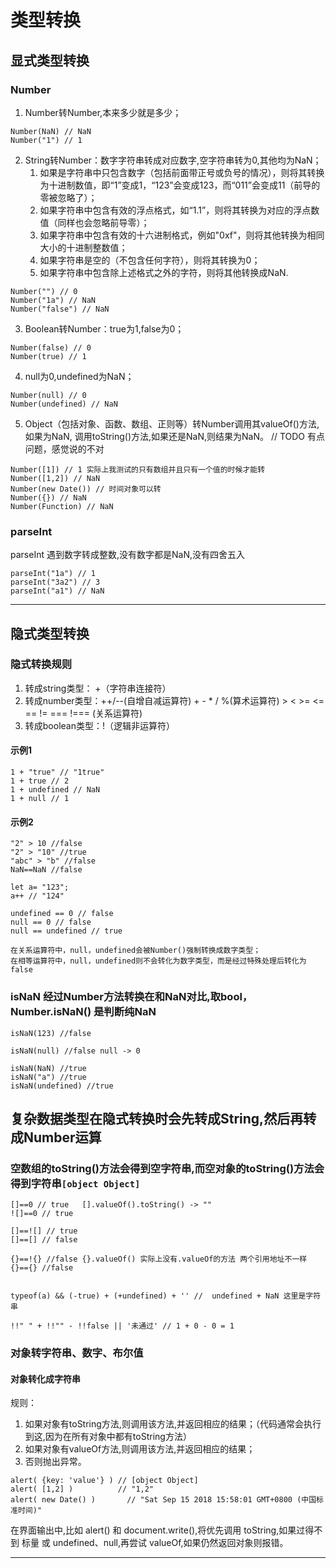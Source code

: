 # 类型转换


## 显式类型转换
### Number

1. Number转Number,本来多少就是多少；
```
Number(NaN) // NaN
Number("1") // 1
```
2. String转Number：数字字符串转成对应数字,空字符串转为0,其他均为NaN；
   1. 如果是字符串中只包含数字（包括前面带正号或负号的情况），则将其转换为十进制数值，即“1”变成1，“123”会变成123，而“011”会变成11（前导的零被忽略了）；
   2. 如果字符串中包含有效的浮点格式，如“1.1”，则将其转换为对应的浮点数值（同样也会忽略前导零）；
   3. 如果字符串中包含有效的十六进制格式，例如"0xf"，则将其他转换为相同大小的十进制整数值；
   4. 如果字符串是空的（不包含任何字符），则将其转换为0；
   5. 如果字符串中包含除上述格式之外的字符，则将其他转换成NaN.
```
Number("") // 0
Number("1a") // NaN
Number("false") // NaN
```
3. Boolean转Number：true为1,false为0；
```
Number(false) // 0
Number(true) // 1
```
4. null为0,undefined为NaN；
```
Number(null) // 0
Number(undefined) // NaN
```
5. Object（包括对象、函数、数组、正则等）转Number调用其valueOf()方法,如果为NaN,
调用toString()方法,如果还是NaN,则结果为NaN。 // TODO 有点问题，感觉说的不对
```
Number([1]) // 1 实际上我测试的只有数组并且只有一个值的时候才能转
Number([1,2]) // NaN
Number(new Date()) // 时间对象可以转
Number({}) // NaN
Number(Function) // NaN
```

### parseInt
parseInt 遇到数字转成整数,没有数字都是NaN,没有四舍五入
```
parseInt("1a") // 1
parseInt("3a2") // 3
parseInt("a1") // NaN 
```

---

## 隐式类型转换

### 隐式转换规则
1. 转成string类型： +（字符串连接符）
2. 转成number类型：++/--(自增自减运算符) + - * / %(算术运算符) > < >= <= == != === !=== (关系运算符)
3. 转成boolean类型：!（逻辑非运算符）

#### 示例1
```
1 + "true" // "1true"
1 + true // 2
1 + undefined // NaN
1 + null // 1
```
#### 示例2
```
"2" > 10 //false
"2" > "10" //true
"abc" > "b" //false
NaN==NaN //false

let a= "123"; 
a++ // "124"

undefined == 0 // false
null == 0 // false
null == undefined // true

在关系运算符中，null，undefined会被Number()强制转换成数字类型；
在相等运算符中，null，undefined则不会转化为数字类型，而是经过特殊处理后转化为false

```
### isNaN 经过Number方法转换在和NaN对比,取bool，Number.isNaN() 是判断纯NaN
```
isNaN(123) //false

isNaN(null) //false null -> 0

isNaN(NaN) //true
isNaN("a") //true
isNaN(undefined) //true
```
## 复杂数据类型在隐式转换时会先转成String,然后再转成Number运算
### 空数组的toString()方法会得到空字符串,而空对象的toString()方法会得到字符串`[object Object]`
```
[]==0 // true   [].valueOf().toString() -> ""
![]==0 // true

[]==![] // true
[]==[] // false

{}==!{} //false {}.valueOf() 实际上没有.valueOf的方法 两个引用地址不一样
{}=={} //false 


typeof(a) && (-true) + (+undefined) + '' //  undefined + NaN 这里是字符串

!!" " + !!"" - !!false || '未通过' // 1 + 0 - 0 = 1

```

### 对象转字符串、数字、布尔值
#### 对象转化成字符串
规则：
1. 如果对象有toString方法,则调用该方法,并返回相应的结果；（代码通常会执行到这,因为在所有对象中都有toString方法）
2. 如果对象有valueOf方法,则调用该方法,并返回相应的结果；
3. 否则抛出异常。

```
alert( {key: 'value'} ) // [object Object]
alert( [1,2] )          // "1,2"
alert( new Date() )       // "Sat Sep 15 2018 15:58:01 GMT+0800 (中国标准时间)"
```
在界面输出中,比如 alert() 和 document.write(),将优先调用 toString,如果过得不到 标量 或 undefined、null,再尝试 valueOf,如果仍然返回对象则报错。

---
